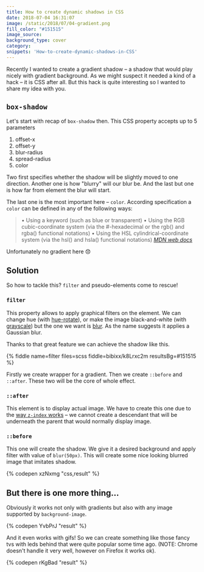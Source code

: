 ```yaml
---
title: How to create dynamic shadows in CSS
date: 2018-07-04 16:31:07
image: /static/2018/07/04-gradient.png
fill_color: "#151515"
image_source:
background_type: cover
category:
snippets: 'How-to-create-dynamic-shadows-in-CSS'
---
```


Recently I wanted to create a gradient shadow – a shadow that would play nicely with gradient background. As we might suspect it needed a kind of a hack – it is CSS after all. But this hack is quite interesting so I wanted to share my idea with you.

<!-- more -->

## `box-shadow`

Let's start with recap of `box-shadow` then.
This CSS property accepts up to 5 parameters

1. offset-x
2. offset-y
3. blur-radius
4. spread-radius
5. color

Two first specifies whether the shadow will be slightly moved to one direction.
Another one is how "blurry" will our blur be.
And the last but one is how far from element the blur will start.

The last one is the most important here – `color`.
According specification a `color` can be defined in any of the following ways:
> &bull; Using a keyword (such as blue or transparent)
> &bull; Using the RGB cubic-coordinate system (via the #-hexadecimal or the rgb() and rgba() functional notations)
> &bull; Using the HSL cylindrical-coordinate system (via the hsl() and hsla() functional notations)
> <cite>[MDN web docs](https://developer.mozilla.org/en-US/docs/Web/CSS/color_value)</cite>

Unfortunately no gradient here :disappointed:

## Solution

So how to tackle this?
`filter` and pseudo-elements come to rescue!

### `filter`

This property allows to apply graphical filters on the element. We can change hue (with [hue-rotate](https://developer.mozilla.org/en-US/docs/Web/CSS/filter#hue-rotate%28%29_2)), or make the image black-and-white (with [grayscale](https://developer.mozilla.org/en-US/docs/Web/CSS/filter#grayscale%28%29_2)) but the one we want is [blur](https://developer.mozilla.org/en-US/docs/Web/CSS/filter#blur%28%29_2). As the name suggests it applies a Gaussian blur.

Thanks to that great feature we can achieve the shadow like this.

{% fiddle name=filter files=scss fiddle=bibixx/k8Lrxc2m resultsBg=#151515 %}

Firstly we create wrapper for a gradient. Then we create `::before` and `::after`. These two will be the core of whole effect.

### `::after`

This element is to display actual image. We have to create this one due to the [way `z-index` works](https://philipwalton.com/articles/what-no-one-told-you-about-z-index/) – we cannot create a descendant that will be underneath the parent that would normally display image.

### `::before`

This one will create the shadow. We give it a desired background and apply filter with value of `blur(50px)`. This will create some nice looking blurred image that imitates shadow.

{% codepen xzNxmg "css,result" %}

## But there is one more thing…

Obviously it works not only with gradients but also with any image supported by `background-image`.

{% codepen YvbPrJ "result" %}

And it even works with gifs! So we can create something like those fancy tvs with leds behind that were quite popular some time ago. (NOTE: Chrome doesn't handle it very well, however on Firefox it works ok).

{% codepen rKgBad "result" %}
